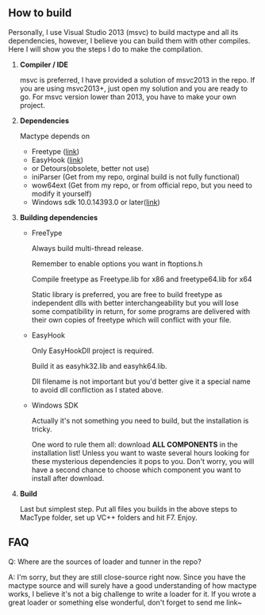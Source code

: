 How to build
-------------

Personally, I use Visual Studio 2013 (msvc) to build mactype and all its dependencies, however, I believe you can build them with other compiles.
Here I will show you the steps I do to make the compilation.

 1. **Compiler / IDE**
	
    msvc is preferred, I have provided a solution of msvc2013 in the repo. If you are using msvc2013+, just open my solution and you are ready to go. For msvc version lower than 2013, you have to make your own project.
	
 2. **Dependencies**
	 
    Mactype depends on
	 - Freetype ([link](https://www.freetype.org/download.html))
	 - EasyHook ([link](http://easyhook.github.io/))
	 - or Detours(obsolete, better not use)
	 - iniParser (Get from my repo, orginal build is not fully functional)
	 - wow64ext (Get from my repo, or from official repo, but you need to modify it yourself)
	 - Windows sdk 10.0.14393.0 or later([link](https://developer.microsoft.com/en-us/windows/downloads/windows-10-sdk))

3. **Building dependencies**
	- FreeType
		
        Always build multi-thread release.

		Remember to enable options you want in ftoptions.h
	
		Compile freetype as Freetype.lib for x86 and freetype64.lib for x64
	
		Static library is preferred, you are free to build freetype as independent dlls with better interchangeability but you will lose some compatibility in return, for some programs are delivered with their own copies of freetype which will conflict with your file.
	
	- EasyHook
		
        Only EasyHookDll project is required.

		Build it as easyhk32.lib and easyhk64.lib.
	
		Dll filename is not important but you'd better give it a special name to avoid dll confliction as I stated above.
	- Windows SDK
		
        Actually it's not something you need to build, but the installation is tricky.

		One word to rule them all: download **ALL COMPONENTS**  in the installation list! Unless you want to waste several hours looking for these mysterious dependencies it pops to you. Don't worry, you will have a second chance to choose which component you want to install after download.
		
4. **Build**

	Last but simplest step. Put all files you builds in the above steps to MacType folder, set up VC++ folders and hit F7.
	Enjoy. 

FAQ
-------
Q: Where are the sources of loader and tunner in the repo?

A: I'm sorry, but they are still close-source right now. Since you have the mactype source and will surely have a good understanding of how mactype works, I believe it's not a big challenge to write a loader for it.
If you wrote a great loader or something else wonderful, don't forget to send me link~
